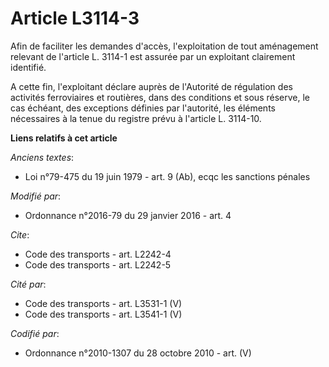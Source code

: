 # Article L3114-3

Afin de faciliter les demandes d'accès, l'exploitation de tout aménagement relevant de l'article L. 3114-1 est assurée par un
exploitant clairement identifié. 

A cette fin, l'exploitant déclare auprès de l'Autorité de régulation des activités ferroviaires et routières, dans des
conditions et sous réserve, le cas échéant, des exceptions définies par l'autorité, les éléments nécessaires à la tenue du
registre prévu à l'article L. 3114-10.

**Liens relatifs à cet article**

_Anciens textes_:

  - Loi n°79-475 du 19 juin 1979 - art. 9 (Ab), ecqc les sanctions pénales

_Modifié par_:

  - Ordonnance n°2016-79 du 29 janvier 2016 - art. 4

_Cite_:

  - Code des transports - art. L2242-4
  - Code des transports - art. L2242-5

_Cité par_:

  - Code des transports - art. L3531-1 (V)
  - Code des transports - art. L3541-1 (V)

_Codifié par_:

  - Ordonnance n°2010-1307 du 28 octobre 2010 - art. (V)
